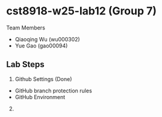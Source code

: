 # cst8918-w25-lab12 (Group 7)
Team Members
- Qiaoqing Wu (wu000302)
- Yue Gao (gao00094)
## Lab Steps
1. Github Settings (Done)
- GitHub branch protection rules
- GitHub Environment
2. 